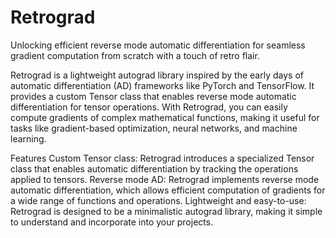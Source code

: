 # Retrograd
Unlocking efficient reverse mode automatic differentiation for seamless gradient computation from scratch with a touch of retro flair.

Retrograd is a lightweight autograd library inspired by the early days of automatic differentiation (AD) frameworks like PyTorch and TensorFlow. It provides a custom Tensor class that enables reverse mode automatic differentiation for tensor operations. With Retrograd, you can easily compute gradients of complex mathematical functions, making it useful for tasks like gradient-based optimization, neural networks, and machine learning.

Features
Custom Tensor class: Retrograd introduces a specialized Tensor class that enables automatic differentiation by tracking the operations applied to tensors.
Reverse mode AD: Retrograd implements reverse mode automatic differentiation, which allows efficient computation of gradients for a wide range of functions and operations.
Lightweight and easy-to-use: Retrograd is designed to be a minimalistic autograd library, making it simple to understand and incorporate into your projects.
